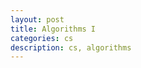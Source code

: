 ```yaml
---
layout: post
title: Algorithms I
categories: cs 
description: cs, algorithms
---
```


<!-- unfoldr is the second program of my complex systems software suite that I open-source. ([histogramr]({% post_url 2015-03-08-histogramr %}) was the first one.) For those of you who study the spectral features of complex systems such as random networks I think unfoldr will prove quite useful. Given the eigenvalues of an ensemble of random matrices, unfoldr calculates the nearest-neighbor level spacings of the unfolded spectrum, either as a whole or for *slices* of it. You can specify how you want to cut the spectrum into slices — linearly, logarithmically —, and unfoldr will calculate the level spacings for each slice individually. With this you can study how the level spacing statistics change with energy and whether or not there is a phase transition in the spectrum. <span class="more"></span> I have used this technique to pinpoint the localization transition in the energy spectrum of an ultra-cold Rydberg gas, {% cite scholak2014spectral --file 2015-05-06-unfoldr %}. I comment on the purpose and the scientific value of the nearest-neighbor level spacings statistics [below](#theory).

Like histogramr, unfoldr reads and writes [HDF5](http://www.hdfgroup.org/HDF5/) files. HDF5 files are organized in a hierarchical, file-system-like data structure. HDF5 is [commonly used in scientific environments](https://www.hdfgroup.org/users.html). It is designed to handle big scientific data sets. Please see my [earlier blog post]({% post_url 2015-03-08-histogramr %}) for a description of HDF5 and how it is used.

unfoldr and histogramr are designed to work in tandem. Output from unfoldr can (but doesn't have to) be processed by histogramr. unfoldr produces a HDF5 file that contains the level spacings in a single data set:

```bash
＄ unfoldr -d "spectrum" -m "eigval" -o nnls.h5 spectra.h5
```

And histogramr then creates a discretized probability density function from it:

```bash
＄ histogramr -d "inf" -m "spacing" -b .1 -l 0,10 -o nnlsd.h5 nnls.h5
```

Boom! You've got the nearest-neighbor level spacing distribution stored nicely in `nnlsd.h5`. Then you can do this:

```python
import numpy as np
import h5py
import plotly.plotly as py
from plotly.graph_objs import *

fS_Poisson = np.array((lambda x: [x, np.exp(-x)])(np.linspace(0, 4, 100))).transpose()
fS_GOE = np.array((lambda x: [x, np.pi*x*np.exp(-np.pi*x**2./4.)/2.])(np.linspace(0, 4, 100))).transpose()

h5file = h5py.File('nnlsd.h5','r')
fS_unfoldr = np.array(h5file['probability density'])
h5file.close()

trace_Poisson = Scatter(x=fS_Poisson[:,0],
                        y=fS_Poisson[:,1],
                        mode='lines',
                        name=u"Poisson distribution")
trace_GOE = Scatter(x=fS_GOE[:,0],
                    y=fS_GOE[:,1],
                    mode='lines',
                    name=u"Wigner's surmise")
trace_unfoldr = Scatter(x=fS_unfoldr[:,0],
                        y=fS_unfoldr[:,1],
                        mode='markers',
                        name=u'unfoldr data',
                        marker=Marker(symbol='square'))
data = Data([trace_Poisson, trace_GOE, trace_unfoldr])
layout = Layout(title=u'Nearest-neighbor level spacing distribution')
fig = Figure(data=data, layout=layout)

py.iplot(fig, filename="unfoldr-demonstration")
```

The output is:

<div>
  <a href="https://plot.ly/~tscholak/26/" target="_blank" title="Nearest-neighbor level spacing distribution" style="display: block; text-align: center;"><img src="https://plot.ly/~tscholak/26.png" alt="Nearest-neighbor level spacing distribution" style="max-width: 100%;"  onerror="this.onerror=null;this.src='https://plot.ly/404.png';" /></a>
  <script data-plotly="tscholak:26" src="https://plot.ly/embed.js" async></script>
</div>

It looks like the data (squares) agrees with [Wigner's surmise](#Wigners-surmise)!

# Get unfoldr today from GitHub!

You can [download unfoldr from GitHub](https://github.com/tscholak/unfoldr). In Linux or Mac OS X, open a terminal session and run:

```bash
＄ git clone git@github.com:tscholak/unfoldr.git
```

(get Git [here](http://git-scm.com)). Since I released unfoldr under the GPLv3, you can use, study, share, and modify it for *free* (as long as you retain these rights for others). unfoldr is written in [Python](https://www.python.org) and uses the [setuptools](https://pypi.python.org/pypi/setuptools). From within the source code directory, run:

```bash
＄ python setup.py install
```

Make sure your Python's `bin` directory is in your `$PATH`. On Mac OS X, if you use Macports and haven't done so already, add

```bash
＄ export PATH=/opt/local/Library/Frameworks/Python.framework/Versions/2.7/bin:$PATH
```

to your `~/.bash_login` or `~/.bash_profile` file. Once done, you can call unfoldr from the command line by invoking `unfoldr`. `unfoldr -h` will show you the command line arguments.

# <a name="theory"></a>What exactly is unfoldr good for?

To understand the use cases of unfoldr, I first have to review some complex system theory. If you know all that stuff, skip [ahead](#nearest-neighbor-level-spacing-statistics).

Suppose you are dealing with a complex system, i.e. a large, complicated, but deterministic system or a system whose complexity comes from some intrinsic randomness. Suppose further that you do not seek a full and exact theory describing all phenomena that could possibly manifest in your complex system. Maybe you tried to derive such a theory, but you realized the impossibility of such a task. In fact, your resentment of the task has made you become ignorant of all the details of the system that were once so precious to you. Believe it or not, this is not such a bad thing. There is a way out of your dilemma, and it involves replacing your model — the Hamiltonian, the weighted adjacency matrix, Laplacian matrix, or whatever description of your system you have — by a *random matrix* (or an ensemble of random matrices) that has the same invariances and symmetry properties as your system. As radical as it may sound, in most cases, it works surprisingly well. The theory that makes all this possible is called *random matrix theory* (RMT) {% cite Wigner1967Random-Matrices Dyson1970Correlations-be Mehta1991Random-matrices Guhr1998Random-matrix-t Stockmann1999Quantum-chaos --file 2015-05-06-unfoldr %}.

## Random matrix theory and Gaussian ensembles

RMT is concerned with the statistical properties (particularly, of eigenvalues and eigenvectors) of large $N \times N$ matrices $M$ with random elements $M\_{i j}$. Within RMT, all results are derived from the probability density function $f\_{M}$ of $M$. RMT is relevant in math {% cite Tao2012Topics-in-Rando --file 2015-05-06-unfoldr %}, theoretical physics (think complex nuclei, quantum and microwave billiards, metals with randomly distributed impurities, Rydberg gases {% cite scholak2014spectral --file 2015-05-06-unfoldr %}, Boson sampling {% cite Walschaers2014A-Statistical-B --file 2015-05-06-unfoldr %}, ...), finance {% cite Bouchaud2009Financial-Appli --file 2015-05-06-unfoldr %}, and the study of networks and communities (social networks, computer networks, etc.). In physics, for instance, $M$ can be the matrix representation of a realization of the system's Hamiltonian.

Of course, for all interesting complex systems, the density $f\_{M}$ is highly nontrivial, impossible to obtain from first principles, and thus simply not known. The first step in an RMT treatment of a complex system is therefore to attempt to simplify or to guesstimate $f\_{M}$. As mentioned already above, these attempts are guided by the invariance properties of the complex system. There are three seminal random matrix ensembles that result from such considerations:

- the Gaussian orthogonal ensemble (GOE),
- the Gaussian unitary ensemble (GUE) and
- the Gaussian symplectic ensemble (GSE).

As the names suggest, the densities $f\_{M}$ of these ensembles respect the invariance with respect to orthogonal, unitary, or symplectic similarity transformations, respectively... ;) In other words, the core assumption for these ensembles is that all real (complex, quaternion) basis sets are equally well suited to describe the system. Furthermore, all matrix elements $M\_{i j}$ are independent, and the joint probability densities $f\_{M}$ decompose into products of their marginals, $f\_{M} = f\_{M\_{1,1}} f\_{M\_{1,2}} \cdots f\_{M\_{N,N}}$. The marginals $f\_{M\_{i j}}$ are normally distributed with zero mean and fixed variance. For the GOE, they read
\\[
  \begin{align\*}
    f\_{M\_{i i}}(m) & = \frac{1}{\sqrt{2 \pi \sigma\^2}} \, \mathrm{e}\^{- \frac{m}{2 \sigma\^2}}, \\\\
    f\_{M\_{i j}}(m) & = \frac{1}{\sqrt{\pi \sigma\^2}} \, \mathrm{e}\^{- \frac{m}{\sigma\^2}},
  \end{align\*}
\\]
where $\sigma\^2$ is the variance of the diagonal elements $M\_{i i}$. 

The three Gaussian random matrix ensembles have been studied ad nauseam. The eigenvalue density is known (it's the [Wigner semi-circle](http://en.wikipedia.org/wiki/Wigner_semicircle_distribution)), the eigenstate localization properties are known (they are extended {% cite Erdos2007Semicircle-law- --file 2015-05-06-unfoldr %}, i.e. every eigenvector extends over a fraction of the system that scales as the system size $N$), the level-spacing distribution is known (it's Wigner's surmise, see [below](#Wigners-surmise)), etc. The importance of the Gaussian ensembles stems from the fact that they are *universal*. If a closed system's behavior is chaotic in the classical limit, then, statistically speaking, its corresponding wave or quantum behavior coincides with one of the Gaussian ensembles {% cite Mehta1991Random-matrices --file 2015-05-06-unfoldr %}. Integrable (non-chaotic) systems, on the other hand, have a completely different statistical fingerprint. If your complex system turns out to coincide with universal Gaussian statistics, then you are done. There is nothing left to solve or discover, because everything you possibly would like to know (and can be known) about your system has already been discovered. And if your complex system turns out to be different, then there is still a good chance that its statistics are described by one of the other important random matrix ensembles:

- the circular random matrices {% cite Guhr1998Random-matrix-t Stockmann1999Quantum-chaos --file 2015-05-06-unfoldr %},
- the stable random matrices {% cite Cizeau1994Theory-of-Levy- --file 2015-05-06-unfoldr %},
- the Euclidean random matrices {% cite Goetschy2013Euclidean-rando --file 2015-05-06-unfoldr %},
- the power-law banded random matrices {% cite Mirlin1996Transition-from --file 2015-05-06-unfoldr %},
- the Laplacians of Erdős–Rényi (Poissonian) random graphs {% cite Bollobas2001Random-Graphs --file 2015-05-06-unfoldr %},

you name it.

## <a name="nearest-neighbor-level-spacing-statistics"></a>Eigenvalue correlations and level repulsion

At this point, you may wonder: How can I find out about the statistics of my complex system? How do I get its statistical fingerprint? How can I compare my system with the random matrix ensembles? unfoldr helps you with that. It turns out you can learn a lot from the data:

One of the most useful statistical metrics for random matrix ensembles is the nearest-neighbor level spacing (NNLS) density, denoted here and in the following by $f\_{S}$. What does $f\_{S}$ tell you? Formally,
\\[
  f\_{S}(s) \, \mathrm{d}s = \overline{\delta(s - S_{\nu})} \, \mathrm{d}s
\\]
states the ensemble averaged probability to sample two adjacent eigenvalues (also called eigenenergies) $\Lambda\_{\nu}$, $\Lambda\_{\nu+1}$ that are separated by an energy difference $S\_{\nu} = \Lambda\_{\nu+1} - \Lambda\_{\nu}$ between $s$ and $s + \mathrm{d}s$. Defining this makes sense as long as you sort your eigenvalues $\Lambda\_{\nu}$ in ascending order for each realization of $M$, that is $\Lambda\_{1} \le \Lambda\_{2} \le \ldots \le \Lambda\_{N}$.

The NNLS density is important, because its shape depends on the correlations and interactions between *all* eigenvalues of the random matrix. It is a fingerprint of the eigenvalue correlations. If you have the eigenvalues (or eigenenergies) of your system, unfoldr can compute the level spacings for you. Afterwards, you can use histogramr to get the NNLS density and thus the correlation fingerprint of *your* system. That fingerprint can then be compared to the fingerprints of, e.g., the universal Gaussian matrices.

The eigenvalue correlations have a deterministic system-dependent part and a random universal part. It is important to note that only the latter part may be used for comparisons between different systems or matrix ensembles. To extract the universal part, the spectrum of your complex system must be *unfolded*. Spectral unfolding is a transformation that maps the ensemble averaged level spacing,
\\[
  \overline{S} = \int\_{0}\^{\infty} s \, f\_{S} (s) \, \mathrm{d}s,
\\]
to a constant, i.e. $\overline{S} = 1$. unfoldr will do that for you (hence the name). So you don't have to worry about it.

If there are no dependencies between the eigenvalues, all distances between them will be uncorrelated, and $f\_{S}$ will thus be identical to the Poisson distribution,
\\[
  f\^{\mathrm{P}}\_{S} = \mathrm{e}\^{-s}.
\\]
<a name="Wigners-surmise"></a>By contrast, the spectra of the universal Gaussian ensembles (GOE, GUE, GSE) are correlated. Their level-spacing statistics are not described by $f\^{\mathrm{P}}\_{S}$. For instance, the NNLS statistics of the GOE are well described by Wigner's surmise, i.e. by the Rayleigh distribution
\\[
  f\^{\mathrm{GOE}}\_{S}(s) = \frac{\pi}{2} \, s \, \mathrm{e}\^{-\frac{\pi}{4} s\^2}.
\\]
The densities of the GUE and GSE, on the other hand, follow
\\[
  \begin{align\*}
    f\^{\mathrm{GUE}}\_{S}(s) & = \frac{32}{\pi\^2} \, s\^2 \, \mathrm{e}\^{-\frac{4}{\pi} s\^2}, \\\\
    f\^{\mathrm{GSE}}\_{S}(s) & = \frac{2\^{18}}{3\^6 \pi\^3} \, s\^4 \, \mathrm{e}\^{-\frac{64}{9 \pi} s\^2},
  \end{align\*}
\\]
respectively, to very good approximation (especially when $N$ is large). The correlations between the eigenvalues is manifested in the frequency of occurrence of small energy differences $s$. A negative deviation from the Poissonian statistics $f\^{\mathrm{P}}\_{S}$ signifies *level repulsion* (which coincidentally indicates eigenvector delocalization {% cite Izrailev1990Simple-models-o --file 2015-05-06-unfoldr %}). When we look at Wigner's surmise $f\^{\mathrm{GOE}}\_{S}(s)$, we see that it increases linearly for small spacings $s$. In other words, the probability of sampling two neighboring eigenvalues that are separated by a small distance $S$ between $s$ and $s + \mathrm{d}s$ is *increasing* with $s$. Not only do eigenvalues not cluster, they avoid each other! The repulsion is even stronger for the other universal ensembles, since $f\^{\mathrm{GUE}}\_{S}(s) \sim s\^2$ and $f\^{\mathrm{GSE}}\_{S}(s) \sim s\^4$ for small $s$.

Let's assume now you have calculated the NNLS density using unfoldr and histogramr and you are staring at the result. What can you conclude?

- If it looks like the Poisson distribution $f\^{\mathrm{P}}\_{S}$, then you know that your eigenvalues are uncorrelated. It is also quite likely that your eigenstates are localized, either strongly or weakly {% cite Izrailev1990Simple-models-o --file 2015-05-06-unfoldr %}.
- If it looks like Wigner's surmise, like $f\^{\mathrm{GUE}}\_{S}$, or like $f\^{\mathrm{GSE}}\_{S}$, then you know that your system agrees with universal Gaussian statistics. This is a big deal and can help you with a lot of things. (In physics, everything nice is Gaussian.) You also know now that your eigenvectors are delocalized.
- If it looks like a mix between Poisson and universal Gaussian statistics, then you may have a blend between two or more statistically independent subspectra that correspond to either statistics. You can check that by estimating $\lim_{s \to 0} f\_{S}(s)$. If this limit is finite, then this will be consistent with such a blend {% cite Berry1984Semiclassical-l --file 2015-05-06-unfoldr %}. However, if your $f\_{S}(s) \sim s\^\alpha$ for small $s$, then you have most likely interaction between the subspectra {% cite Backer2011Fractional-Powe --file 2015-05-06-unfoldr %}. In other words, your subspectra are not independent and their blend results in something that is different from either of them. You may have a localization transition in your system.

If you think you have a localization transition in your system (or maybe just a transition between Poisson and Wigner-Dyson statistics under variation of the energy), you can get further insight into this by letting unfoldr calculate the NNLSs for individual slices through the spectral data. For instance,

```bash
＄ unfoldr -d "spectrum" -m "eigval" -l -10,10 -b .5 -o nnls.h5 spectra.h5
＄ histogramr -d "-9.75" -m "spacing" -b .1 -l 0,10 -o nnlsd_-9.75.h5 nnls.h5
＄ histogramr -d "-9.25" -m "spacing" -b .1 -l 0,10 -o nnlsd_-9.25.h5 nnls.h5
...
＄ histogramr -d "9.75" -m "spacing" -b .1 -l 0,10 -o nnlsd_9.75.h5 nnls.h5
```

calculates not one, but twenty NNLS densities that are based exclusively on the spectral data in the intervals $[-10, -9.5)$, $[-9.5,-9)$, $\ldots$, $[9.5,10)$. With this data you can easily follow the change of the NNLS statistics with the energy {% cite scholak2014spectral --file 2015-05-06-unfoldr %}.

## Unfolding — theory and numerical implementation

Below I first explain how unfolding works {% cite Guhr1998Random-matrix-t --file 2015-05-06-unfoldr %} and then how it is [implemented in unfoldr](#implementation). As an auxiliary tool, I first define the spectral staircase function
\\[
  \mathcal{N}(\lambda) = \sum\_{\nu = 1}\^N \Theta\left(\lambda - \Lambda\_{\nu}\right) = \\#\left\\{\nu \middle| \Lambda\_{\nu} < \lambda\right\\},
\\]
where $\Theta(\lambda) = \int\_\infty\^\lambda \delta(\lambda') \, \mathrm{d}\lambda'$ is the Heaviside step function. $\mathcal{N}(\lambda)$ is the number of eigenvalues $\Lambda\_{\nu}$ that are smaller than $\lambda$. We separate $\mathcal{N}(E)$ into a smooth part,
\\[
  \overline{\mathcal{N}}(\lambda) = N F\_{\Lambda}(\lambda) = N \int\_{-\infty}\^{\lambda} f\_{\Lambda}(\lambda') \, \mathrm{d}\lambda',
\\]
and a fluctuating part,
\\[
  \mathcal{N}\_{\mathrm{osc}} = \mathcal{N}(\lambda) - \overline{\mathcal{N}}(\lambda),
\\]
i.e. into the ensemble average given by the cumulative energy level distribution function $F\_{\Lambda}$ and the difference between the realization's value of $\mathcal{N}(\lambda)$ and the ensemble average, respectively. $f\_{\Lambda}$ is the density of states, defined as
\\[
  f\_{\Lambda}(\lambda) = \frac{1}{N} \, \overline{\operatorname{Tr} \delta \left(\lambda - M\right)}.
\\]
$f\_{\Lambda}(\lambda) \, \mathrm{d}\lambda$ is the ensemble averaged probability to find an eigenvalue $\Lambda$ of $M$ in the interval $\left[\lambda, \lambda + \mathrm{d}\lambda\right]$.

Now, unfolding is defined as the mapping
\\[
  \Lambda\_{\nu} \mapsto \tilde{\Lambda}\_{\nu} = \overline{\mathcal{N}}\left(\Lambda\_{\nu}\right).
\\]
This is done for all eigenvalues $\{\Lambda\_{\nu}\}$ of a given realization. Thus, by construction, the ensemble averaged spectral staircase function of the unfolded spectrum $\left\\{\tilde{\Lambda}\_{\nu}\right\\}$ evaluated for the scaled energy $\lambda$ is equal to $\lambda$ itself,
\\[
  \overline{\tilde{\mathcal{N}}}(\lambda) = \overline{\\#\left\\{\nu \middle| \tilde{\Lambda}\_{\nu} < \lambda\right\\}} = \lambda,
\\]
and the corresponding unfolded mean level spacing equals one, $\overline{\tilde{S}} = 1$, such that the level spacing density $f\_{\tilde{S}}$ of the unfolded eigenvalues is normalized with respect to
\\[
  \begin{align\*}
    \int\_0\^\infty f\_{\tilde{S}}(s) \, \mathrm{d}s & = 1, \\\\
    \int\_0\^\infty s \, f\_{\tilde{S}}(s) \, \mathrm{d}s & = \overline{\tilde{S}} = 1.
  \end{align\*}
\\]
<a name="implementation"></a>How is unfolding done in unfoldr? When you load your spectral data with unfoldr, two-thirds of them are taken away to populate what I call the unfolding pool. The unfolding pool is a flat, sorted array of eigenvalues. I use it to estimate the ensemble averaged spectral staircase function $\overline{\mathcal{N}}$ and to do the transformation $\Lambda\_{\nu} \mapsto \tilde{\Lambda}\_{\nu}$. The following Python pseudo code shows how this is implemented:

```c
i = 0
for j in range(number of eigenvalues):
  while unfolding_pool[i] < eigenvalue[j]:
    i += 1
    if i >= length of the unfolding pool:
      break
  if j + 1 < number of eigenvalues:
    level_spacing[j] -= i / (number of spectra in the unfolding pool)
  if j > 0:
    level_spacing[j-1] += i / (number of spectra in the unfolding pool)
```

This calculation is done for each of the remaining spectra (the third that doesn't go into the unfolding pool). The above piece of code does not only unfold the spectrum, but also calculates the level spacings. The code is compiled with Cython, so it should be fast.

You can control the size of the unfolding pool with the command line argument `-p`. The default value is 2. That means that the number of spectra in the unfolding pool is twice as large as the number of spectra that are unfolded. The default value should work in most cases. However, if you see oscillations or weird artifacts in your level spacing densities, then try a larger number.

* * *

# References

{% bibliography --file 2015-05-06-unfoldr --cited %} -->



